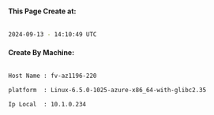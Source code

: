 
   
#### This Page Create at:

```bash

2024-09-13 - 14:10:49 UTC

```

#### Create By Machine:

```bash

Host Name : fv-az1196-220

platform  : Linux-6.5.0-1025-azure-x86_64-with-glibc2.35

Ip Local  : 10.1.0.234

```

